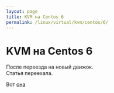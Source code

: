 ```yaml
---
layout: page
title: KVM на Centos 6
permalink: /linux/virtual/kvm/centos/6/
---
```



# KVM на Centos 6


После переезда на новый движок.  
Статья переехала.

Вот  <a href="http://sysadm.ru/linux/virtual/kvm/">она</a>
